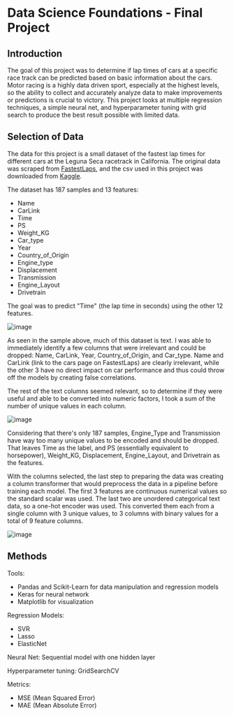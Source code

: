# Data Science Foundations - Final Project

## Introduction
The goal of this project was to determine if lap times of cars at a specific race track can be predicted based on basic information about the cars. Motor racing is a highly data driven sport, especially at the highest levels,
so the ability to collect and accurately analyze data to make improvements or predictions is crucial to victory. This project looks at multiple regression techniques, a simple neural net, and hyperparameter tuning with grid
search to produce the best result possible with limited data.

## Selection of Data
The data for this project is a small dataset of the fastest lap times for different cars at the Leguna Seca racetrack in California. The original data was scraped from [FastestLaps](https://fastestlaps.com/), and the csv used
in this project was downloaded from [Kaggle](https://www.kaggle.com/datasets/reggiejanmarcnillo/laguna-seca-lap-times-via-fastestlaps/).

The dataset has 187 samples and 13 features:
- Name
- CarLink
- Time
- PS
- Weight_KG
- Car_type
- Year
- Country_of_Origin
- Engine_type
- Displacement
- Transmission
- Engine_Layout
- Drivetrain

The goal was to predict "Time" (the lap time in seconds) using the other 12 features.

![image](https://github.com/smithr38atwit/DS_Foundations_Final/assets/54961768/9b3b0ee9-ecb9-4aaa-8d75-8d7089e12f07)

As seen in the sample above, much of this dataset is text. I was able to immediately identify a few columns that were irrelevant and could be dropped: Name, CarLink, Year, Country_of_Origin, and Car_type.
Name and CarLink (link to the cars page on FastestLaps) are clearly irrelevant, while the other 3 have no direct impact on car performance and thus could throw off the models by creating false correlations.


The rest of the text columns seemed relevant, so to determine if they were useful and able to be converted into numeric factors, I took a sum of the number of unique values in each column.

![image](https://github.com/smithr38atwit/DS_Foundations_Final/assets/54961768/803a0b9b-ff88-46f8-b74a-ecff5e2cd1bf)

Considering that there's only 187 samples, Engine_Type and Transmission have way too many unique values to be encoded and should be dropped. That leaves Time as the label, and PS (essentially equivalent to horsepower), Weight_KG, 
Displacement, Engine_Layout, and Drivetrain as the features.

With the columns selected, the last step to preparing the data was creating a column transformer that would preprocess the data in a pipeline before training each model. The first 3 features are continuous numerical values so the 
standard scalar was used. The last two are unordered categorical text data, so a one-hot encoder was used. This converted them each from a single column with 3 unique values, to 3 columns with binary values for a total of 9 feature columns.

![image](https://github.com/smithr38atwit/DS_Foundations_Final/assets/54961768/862bdc4b-5576-4702-abb7-9140c8806d22)

## Methods

Tools:
- Pandas and Scikit-Learn for data manipulation and regression models
- Keras for neural network
- Matplotlib for visualization

Regression Models:
- SVR
- Lasso
- ElasticNet

Neural Net: Sequential model with one hidden layer

Hyperparameter tuning: GridSearchCV

Metrics:
- MSE (Mean Squared Error)
- MAE (Mean Absolute Error)

